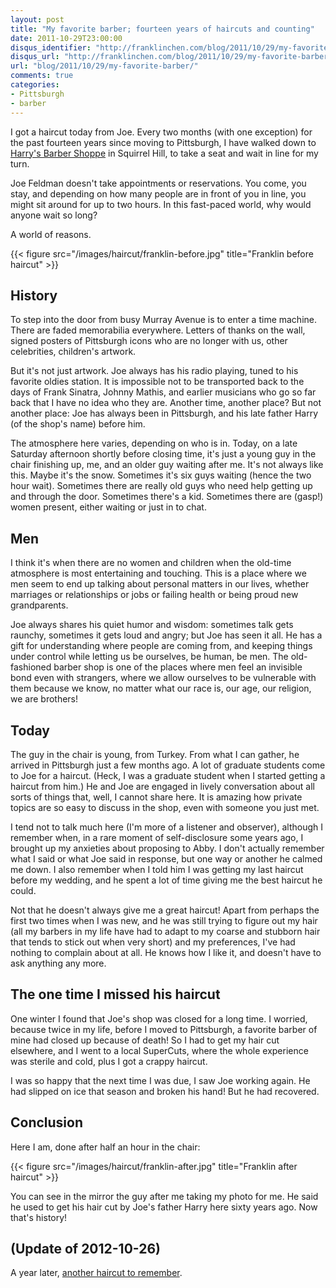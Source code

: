 ```yaml
---
layout: post
title: "My favorite barber; fourteen years of haircuts and counting"
date: 2011-10-29T23:00:00
disqus_identifier: "http://franklinchen.com/blog/2011/10/29/my-favorite-barber/"
disqus_url: "http://franklinchen.com/blog/2011/10/29/my-favorite-barber/"
url: "blog/2011/10/29/my-favorite-barber/"
comments: true
categories:
- Pittsburgh
- barber
---
```

I got a haircut today from Joe. Every two months (with one exception) for the past fourteen years since moving to Pittsburgh, I have walked down to [Harry's Barber Shoppe](http://trueslant.com/matthewnewton/2010/06/18/swan-songs-joe-feldman-and-the-legacy-of-harrys-barber-shoppe/) in Squirrel Hill, to take a seat and wait in line for my turn.

Joe Feldman doesn't take appointments or reservations. You come, you stay, and depending on how many people are in front of you in line, you might sit around for up to two hours. In this fast-paced world, why would anyone wait so long?

A world of reasons.

{{< figure src="/images/haircut/franklin-before.jpg" title="Franklin before haircut" >}}

<!--more-->

## History

To step into the door from busy Murray Avenue is to enter a time machine. There are faded memorabilia everywhere.  Letters of thanks on the wall, signed posters of Pittsburgh icons who are no longer with us, other celebrities, children's artwork.

But it's not just artwork. Joe always has his radio playing, tuned to his favorite oldies station. It is impossible not to be transported back to the days of Frank Sinatra, Johnny Mathis, and earlier musicians who go so far back that I have no idea who they are. Another time, another place? But not another place: Joe has always been in Pittsburgh, and his late father Harry (of the shop's name) before him.

The atmosphere here varies, depending on who is in. Today, on a late Saturday afternoon shortly before closing time, it's just a young guy in the chair finishing up, me, and an older guy waiting after me. It's not always like this. Maybe it's the snow. Sometimes it's six guys waiting (hence the two hour wait). Sometimes there are really old guys who need help getting up and through the door. Sometimes there's a kid. Sometimes there are (gasp!) women present, either waiting or just in to chat.

## Men

I think it's when there are no women and children when the old-time atmosphere is most entertaining and touching. This is a place where we men seem to end up talking about personal matters in our lives, whether marriages or relationships or jobs or failing health or being proud new grandparents.

Joe always shares his quiet humor and wisdom: sometimes talk gets raunchy, sometimes it gets loud and angry; but Joe has seen it all. He has a gift for understanding where people are coming from, and keeping things under control while letting us be ourselves, be human, be men. The old-fashioned barber shop is one of the places where men feel an invisible bond even with strangers, where we allow ourselves to be vulnerable with them because we know, no matter what our race is, our age, our religion, we are brothers!

## Today

The guy in the chair is young, from Turkey. From what I can gather, he arrived in Pittsburgh just a few months ago. A lot of graduate students come to Joe for a haircut. (Heck, I was a graduate student when I started getting a haircut from him.)  He and Joe are engaged in lively conversation about all sorts of things that, well, I cannot share here. It is amazing how private topics are so easy to discuss in the shop, even with someone you just met.

I tend not to talk much here (I'm more of a listener and observer), although I remember when, in a rare moment of self-disclosure some years ago, I brought up my anxieties about proposing to Abby.  I don't actually remember what I said or what Joe said in response, but one way or another he calmed me down.  I also remember when I told him I was getting my last haircut before my wedding, and he spent a lot of time giving me the best haircut he could.

Not that he doesn't always give me a great haircut!  Apart from perhaps the first two times when I was new, and he was still trying to figure out my hair (all my barbers in my life have had to adapt to my coarse and stubborn hair that tends to stick out when very short) and my preferences, I've had nothing to complain about at all. He knows how I like it, and doesn't have to ask anything any more.

## The one time I missed his haircut

One winter I found that Joe's shop was closed for a long time. I worried, because twice in my life, before I moved to Pittsburgh, a favorite barber of mine had closed up because of death! So I had to get my hair cut elsewhere, and I went to a local SuperCuts, where the whole experience was sterile and cold, plus I got a crappy haircut.

I was so happy that the next time I was due, I saw Joe working again. He had slipped on ice that season and broken his hand!  But he had recovered.

## Conclusion

Here I am, done after half an hour in the chair:

{{< figure src="/images/haircut/franklin-after.jpg" title="Franklin after haircut" >}}

You can see in the mirror the guy after me taking my photo for me. He said he used to get his hair cut by Joe's father Harry here sixty years ago. Now that's history!

## (Update of 2012-10-26)

A year later, [another haircut to remember](/blog/2012/10/26/yet-another-haircut-from-joe-always-worth-the-wait/).